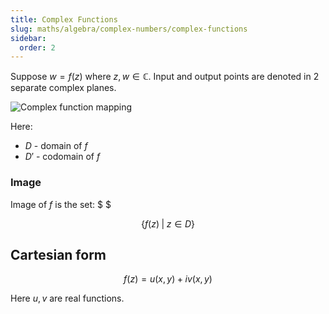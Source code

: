 ```yaml
---
title: Complex Functions
slug: maths/algebra/complex-numbers/complex-functions
sidebar:
  order: 2
---
```


Suppose $w=f(z)$ where $z,w \in \mathbb{C}$. Input and output points are denoted
in 2 separate complex planes.

![Complex function mapping](/maths/complex/complex-function.jpg)

Here:

- $D$ - domain of $f$
- $D'$ - codomain of $f$

### Image

Image of $f$ is the set: $ $

```math
\big\{
f(z)\;|\;z\in D
\big\}
```

## Cartesian form

```math
f(z) = u(x,y) + iv(x,y)
```

Here $u, v$ are real functions.

